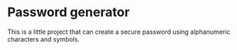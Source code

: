 # Password generator

This is a little project that can create a secure password using alphanumeric characters and symbols.
